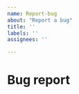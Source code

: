 ```yaml
---
name: Report-bug
about: "Report a bug"
title: ''
labels: ''
assignees: ''

---
```


# Bug report

<!-- Describe about this bug -->